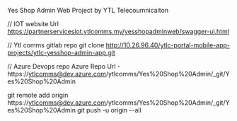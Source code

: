 Yes Shop Admin Web Project by YTL Telecoumnicaiton

// IOT website Url
https://partnerservicesiot.ytlcomms.my/yesshopadminweb/swagger-ui.html


// Ytl comms gitlab repo
git clone http://10.26.96.40/ytlc-portal-mobile-app-projects/ytlc-yesshop-admin-app.git


// Azure Devops repo
Azure Repo Url - https://ytlcomms@dev.azure.com/ytlcomms/Yes%20Shop%20Admin/_git/Yes%20Shop%20Admin


git remote add origin https://ytlcomms@dev.azure.com/ytlcomms/Yes%20Shop%20Admin/_git/Yes%20Shop%20Admin
git push -u origin --all



